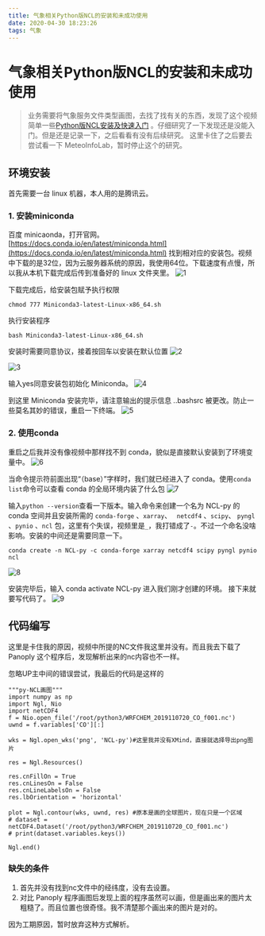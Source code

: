 ```yaml
---
title: 气象相关Python版NCL的安装和未成功使用
date: 2020-04-30 18:23:26
tags: 气象
---
```


# 气象相关Python版NCL的安装和未成功使用
> 业务需要将气象服务文件类型画图，去找了找有关的东西，发现了这个视频简单一些[Python版NCL安装及快速入门](https://www.bilibili.com/video/av73159125/) 。仔细研究了一下发现还是没能入门。但是还是记录一下，之后看看有没有后续研究。
> 这里卡住了之后要去尝试看一下 MeteoInfoLab，暂时停止这个的研究。

<!--more-->

## 环境安装
首先需要一台 linux 机器，本人用的是腾讯云。
### 1. 安装miniconda
百度 minicaonda，打开官网。[https://docs.conda.io/en/latest/miniconda.html](https://docs.conda.io/en/latest/miniconda.html) 找到相对应的安装包。视频中下载的是32位，因为云服务器系统的原因，我使用64位。下载速度有点慢，所以我从本机下载完成后传到准备好的 linux 文件夹里。
![1](b1.png)

下载完成后，给安装包赋予执行权限
```
chmod 777 Miniconda3-latest-Linux-x86_64.sh
```

执行安装程序
```
bash Miniconda3-latest-Linux-x86_64.sh
```
安装时需要同意协议，接着按回车以安装在默认位置
![2](b2.png)

![3](b3.png)

输入yes同意安装包初始化 Miniconda。
![4](b4.png)

到这里 Miniconda 安装完毕，请注意输出的提示信息 ..bashsrc 被更改。防止一些莫名其妙的错误，重启一下终端。
![5](b5.png)

### 2. 使用conda
重启之后我并没有像视频中那样找不到 conda，貌似是直接默认安装到了环境变量中。
![6](b6.png)

当命令提示符前面出现“（base）”字样时，我们就已经进入了 conda。使用`conda list`命令可以查看 conda 的全局环境内装了什么包
![7](b7.png)

输入`python --version`查看一下版本。输入命令来创建一个名为 NCL-py 的 conda 空间并且安装所需的 `conda-forge` 、`xarray`、 ` netcdf4` 、`scipy`、 `pyngl` 、`pynio` 、`ncl` 包，这里有个失误，视频里是`_`，我打错成了`-`。不过一个命名没啥影响。安装的中间还是需要同意一下。
```
conda create -n NCL-py -c conda-forge xarray netcdf4 scipy pyngl pynio ncl
```
![8](b8.png)

安装完毕后，输入 conda activate NCL-py 进入我们刚才创建的环境。
接下来就要写代码了。
![9](b9.png)

## 代码编写
这里是卡住我的原因，视频中所提的NC文件我这里并没有。而且我去下载了 Panoply 这个程序后，发现解析出来的nc内容也不一样。

忽略UP主中间的错误尝试，我最后的代码是这样的
```
"""py-NCL画图"""
import numpy as np
import Ngl, Nio
import netCDF4
f = Nio.open_file('/root/python3/WRFCHEM_2019110720_CO_f001.nc')
uwnd = f.variables['CO'][:]

wks = Ngl.open_wks('png', 'NCL-py')#这里我并没有XMind，直接就选择导出png图片

res = Ngl.Resources()

res.cnFillOn = True
res.cnLinesOn = False
res.cnLineLabelsOn = False
res.lbOrientation = 'horizontal'

plot = Ngl.contour(wks, uwnd, res) #原本是画的全球图片，现在只是一个区域
# dataset = netCDF4.Dataset('/root/python3/WRFCHEM_2019110720_CO_f001.nc')
# print(dataset.variables.keys())

Ngl.end()
```

### 缺失的条件
1. 首先并没有找到nc文件中的经纬度，没有去设置。
2. 对比 Panoply 程序画图后发现上面的程序虽然可以画，但是画出来的图片太粗糙了。而且位置也很奇怪。我不清楚那个画出来的图片是对的。

因为工期原因，暂时放弃这种方式解析。

